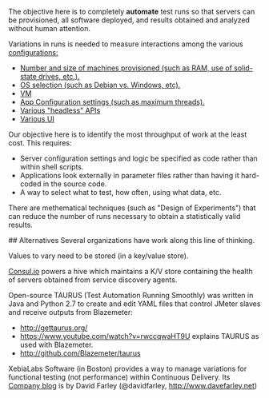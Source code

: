 The objective here is to completely <strong>automate</strong> test runs so that
servers can be provisioned, all software deployed, and results obtained and analyzed
without human attention.

Variations in runs is needed to measure interactions among the various <a href="configs.md">configurations:

  * Number and size of machines provisioned (such as RAM, use of solid-state drives, etc.).
  * OS selection (such as Debian vs. Windows, etc).
  * VM
  * App Configuration settings (such as maximum threads).
  * Various "headless" APIs
  * Various UI
</a>

Our objective here is to identify the most throughput of work at the least cost.
This requires:

  * Server configuration settings and logic be specified as code rather than within shell scripts.
  * Applications look externally in parameter files rather than having it hard-coded in the source code.
  * A way to select what to test, how often, using what data, etc.

There are methematical techniques (such as "Design of Experiments") that can reduce the number of runs
necessary to obtain a statistically valid results.


<a id="Alternatives">
## Alternatives</a>
Several organizations have work along this line of thinking.

Values to vary need to be stored (in a key/value store).

<a target="_blank" href="https://consul.io/intro/index.html">
Consul.io</a> powers a hive which maintains a K/V store containing the health of servers obtained from 
service discovery agents.

Open-source TAURUS (Test Automation Running Smoothly) was 
written in Java and Python 2.7 to create and edit YAML files that control JMeter slaves
and receive outputs from Blazemeter:

   * http://gettaurus.org/
   * https://www.youtube.com/watch?v=rwccqwaHT9U explains TAURUS as used with Blazemeter.
   * http://github.com/Blazemeter/taurus

XebiaLabs Software (in Boston)
provides a way to manage variations for functional testing (not performance)
within Continuous Delivery.
Its <a target="_blank" href="http://blog.xebialabs.com/author/dfarley/">
Company blog</a> is by
David Farley (@davidfarley, <a target="_blank" href="http://www.davefarley.net">http://www.davefarley.net</a>)


